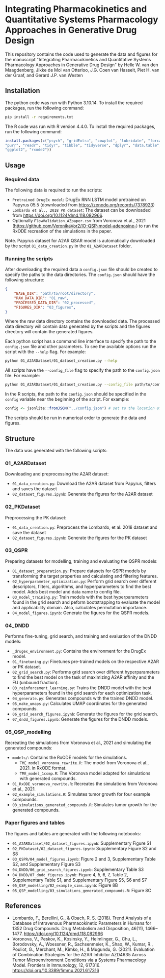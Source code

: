 Integrating Pharmacokinetics and Quantitative Systems Pharmacology Approaches in Generative Drug Design
=======================================================================================================
This repository contains the code used to generate the data and figures for the manuscript "Integrating Pharmacokinetics and Quantitative Systems Pharmacology Approaches in Generative Drug Design"
by Helle W. van den Maagdenberg, Jikke de Mol van Otterloo, J.G. Coen van
Hasselt, Piet H. van der Graaf, and Gerard J.P. van Westen

## Installation
The python code was run with Python 3.10.14. To install the required packages, run the following command:
```bash
pip install -r requirements.txt
```
The R code was run with R version 4.4.0. To install the required packages, run the following command:
```R
install.packages(c("psych", "gridExtra", "cowplot", "lubridate", "forcats", "stringr",
"purr", "readr", "tidyr", "tibble", "tidyverse", "dplyr", "data.table", "ggpubr",
"ggplot2", "rxode2"))
```

## Usage
### Required data
The following data is required to run the scripts:
- `Pretrained DrugEx model`: DrugEx RNN LSTM model pretrained on Papyrus 05.5 (downloaded from https://zenodo.org/records/7378923)
- `Lombardo et al., 2018 PK dataset`: The dataset can be downloaded from https://doi.org/10.1124/dmd.118.082966.
- Optionally `FlowValidation_AZpaper.csv` from Voronova et al., 2021 (https://github.com/VeronikaVor2/IO-QSP-model-adenosine-) to run the RxODE recreation of the simulations in the paper.

Note. Papyrus dataset for A2AR QSAR model is automatically downloaded by the script `01_data_creation.py` in the `01_A2ARDataset` folder.

### Running the scripts
After downloading the required data a `config.json` file should be created to specify the paths to the data directories. The `config.json` should have the following structure:
```json
{
    "BASE_DIR": "path/to/root/directory",
    "RAW_DATA_DIR": "01_raw",
    "PROCESSED_DATA_DIR": "02_processed",
    "FIGURES_DIR": "03_figures",
}
```
Where the raw data directory contains the downloaded data. The processed data directory will contain data generated by the scripts and the figures directory will contain the generated figures. 

Each python script has a command line interface to specify the path to the `config.json` file and other parameters. To see the available options run the script with the `--help` flag. For example:

```bash
python 01_A2ARDataset/01_dataset_creation.py --help
```

All scripts have the `--config_file` flag to specify the path to the `config.json` file. For example:

```bash
python 01_A2ARDataset/01_dataset_creation.py --config_file path/to/config.json
```

In the R scripts, the path to the `config.json` should be specified in the `config` variable near the beginning of the script. For example:

```R
config <- jsonlite::fromJSON("../config.json") # set to the location of the config file
```

The scripts should be run in numerical order to generate the data and figures.

## Structure
The data was generated with the following scripts:

### 01_A2ARDataset
Downloading and preprocessing the A2AR dataset:
- `01_data_creation.py`: Download the A2AR dataset from Papyrus, filters and saves the dataset
- `02_dataset_figures.ipynb`: Generate the figures for the A2AR dataset

### 02_PKDataset
Preprocessing the PK dataset:
- `01_data_creation.py`: Preprocess the Lombardo, et al. 2018 dataset and save the dataset
- `02_dataset_figures.ipynb`: Generate the figures for the PK dataset

### 03_QSPR
Preparing datasets for modelling, training and evaluating the QSPR models:
- `01_dataset_preparation.py`: Prepare datasets for QSPR models by transforming the target properties and calculating and filtering features.
- `02_hyperparameter_optimization.py`: Perform grid search over different descriptors, filters, algorithms, and hyperparameters to find the best model. Adds best model and data name to config file.
- `03_model_training.py`: Train models with the best hyperparameters found in the grid search and peform bootstrapping to evaluate the model and applicability domain. Also, calculates permutation importance.
- `04_model_figures.ipynb`: Generate the figures for the QSPR models.

### 04_DNDD
Performs fine-tuning, grid search, and training and evaluation of the DNDD models:
- `_drugex_environment.py`: Contains the environment for the DrugEx model.
- `01_finetuning.py`: Finetunes pre-trained models on the respective A2AR or PK dataset.
- `02_grid_search.py`: Performs grid search over different hyperparameters to find the best model on the task of maximizing A2AR affinity and the FU (unbound fraction).
- `03_reinforcement_learning.py`: Trains the DNDD model with the best hyperparameters found in the grid search for each optimization task.
- `04_generate.py`: Generates compounds with the trained DNDD model.
- `05_make_umaps.py`: Calculates UMAP coordinates for the generated compounds.
- `06_grid_search_figures.ipynb`: Generate the figures for the grid search.
- `07_dndd_figures.ipynb`: Generate the figures for the DNDD models.

### 05_QSP_modelling
Recreating the simulations from Voronova et al., 2021 and simulating the generated compounds:
- `models/`: Contains the RxODE models for the simulations.
   * `TME_model_voronova_rewrite.R`: The model from Voronova et al., 2021. in RxODE format.
   * `TME_model_1comp.R`: The Voronova model adapted for simulations with generated compounds.
- `01_RxODE_voronova_rewrite.R`: Recreates the simulations from Voronova et al., 2021.
- `02_example_simulations.R`: Simulates tumor growth for four example compounds.
- `03_simulations_generated_compounds.R`: Simulates tumor growth for the generated compounds.

### Paper figures and tables
The figures and tables are generated with the following notebooks:
- `01_A2ARDataset/02_dataset_figures.ipynb`: Supplementary Figure S1
- `02_PKDataset/02_dataset_figures.ipynb`: Supplementary Figure S2 and S8
- `03_QSPR/04_model_figures.ipynb`: Figure 2 and 3, Supplementary Table S2, and Supplementary Figure S3
- `04_DNDD/06_grid_search_figures.ipynb`: Supplementary Table S3
- `04_DNDD/07_dndd_figures.ipynb`: Figure 4, 5, 6, 7, Table 2, Supplementary Table S1, and Supplementary Figure S5, S6 and S7
- `05_QSP_modelling/02_example_sims.ipynb`: Figure 8B
- `05_QSP_modelling/03_simulations_generated_compounds.R`: Figure 8C

## References
- Lombardo, F., Berellini, G., & Obach, R. S. (2018). Trend Analysis of a Database of Intravenous Pharmacokinetic Parameters in Humans for 1352 Drug Compounds. Drug Metabolism and Disposition, 46(11), 1466–1477. https://doi.org/10.1124/dmd.118.082966
- Voronova, V., Peskov, K., Kosinsky, Y., Helmlinger, G., Chu, L., Borodovsky, A., Woessner, R., Sachsenmeier, K., Shao, W., Kumar, R., Pouliot, G., Merchant, M., Kimko, H., & Mugundu, G. (2021). Evaluation of Combination Strategies for the A2AR Inhibitor AZD4635 Across Tumor Microenvironment Conditions via a Systems Pharmacology Model. Frontiers in Immunology, 12, 617316. https://doi.org/10.3389/fimmu.2021.617316

